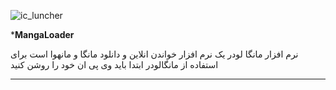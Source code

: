 ![ic_luncher](https://user-images.githubusercontent.com/71148149/136698685-539d5b08-5093-4d62-932b-fcf125050326.png)

*******MangaLoader******

نرم افزار مانگا لودر یک نرم افزار خواندن انلاین و دانلود مانگا و مانهوا است
برای استفاده از مانگالودر ابتدا باید وی پی ان خود را روشن کنید
********************

